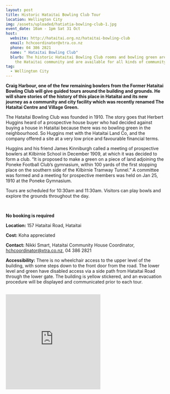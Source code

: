 ```yaml
---
layout: post
title: Historic Hataitai Bowling Club Tour
location: Wellington City
img: /assets/uploaded/hatiatia-bowling-club-1.jpg
event_date: 10am - 1pm Sat 31 Oct
host:
  website: http://hataitai.org.nz/hataitai-bowling-club
  email: hchcoordinator@xtra.co.nz
  phone: 04 386 2821
  name: " Hataitai Bowling Club"
  blurb: The historic Hataitai Bowling Club rooms and bowling green are owned by
    the Hataitai community and are available for all kinds of community events.
tag:
  - Wellington City
---
```

**Craig Harbour, one of the few remaining bowlers from the Former Hataitai Bowling Club will give guided tours around the building and grounds. He will share stories of the history of this place in Hataitai and its new journey as a community and city facility which was recently renamed The Hataitai Centre and Village Green.**

The Hataitai Bowling Club was founded in 1910. The story goes that Herbert Huggins heard of a prospective house buyer who had decided against buying a house in Hataitai because there was no bowling green in the neighbourhood. So Huggins met with the Hataitai Land Co, and the company offered a site at a very low price and favourable financial terms.

Huggins and his friend James Kinniburgh called a meeting of prospective bowlers at Kilbirnie School in December 1909, at which it was decided to form a club. “It is proposed to make a green on a piece of land adjoining the Poneke Football Club’s gymnasium, within 100 yards of the first stopping place on the southern side of the Kilbirnie Tramway Tunnel.” A committee was formed and a meeting for prospective members was held on Jan 25, 1910 at the Poneke Gymnasium.

Tours are scheduled for 10:30am and 11:30am. Visitors can play bowls and explore the grounds throughout the day.  

<br>

**No booking is required**

**Location:** 157 Hataitai Road, Hataitai

**Cost:** Koha appreciated 

**Contact:** Nikki Smart, Hataitai Community House Coordinator, hchcoordinator@xtra.co.nz, 04 386 2821

**Accessibility:** There is no wheelchair access to the upper level of the building, with some steps down to the front door from the road.  The lower level and green have disabled access via a side path from Hataitai Road through the lower gate.  The building is yellow stickered, and an evacuation procedure will be displayed and communicated prior to each tour.

<br>

<iframe src="https://www.facebook.com/plugins/page.php?href=https%3A%2F%2Fwww.facebook.com%2FHataitai%2F&tabs=header&width=290&height=300&small_header=false&adapt_container_width=true&hide_cover=false&show_facepile=true&appId" width="300" height="300" style="border:none;overflow:hidden" scrolling="no" frameborder="0" allowTransparency="true" allow="encrypted-media"></iframe>